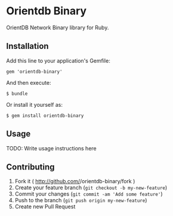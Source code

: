 # Orientdb Binary

OrientDB Network Binary library for Ruby.

## Installation

Add this line to your application's Gemfile:

    gem 'orientdb-binary'

And then execute:

    $ bundle

Or install it yourself as:

    $ gem install orientdb-binary

## Usage

TODO: Write usage instructions here

## Contributing

1. Fork it ( http://github.com/<my-github-username>/orientdb-binary/fork )
2. Create your feature branch (`git checkout -b my-new-feature`)
3. Commit your changes (`git commit -am 'Add some feature'`)
4. Push to the branch (`git push origin my-new-feature`)
5. Create new Pull Request
